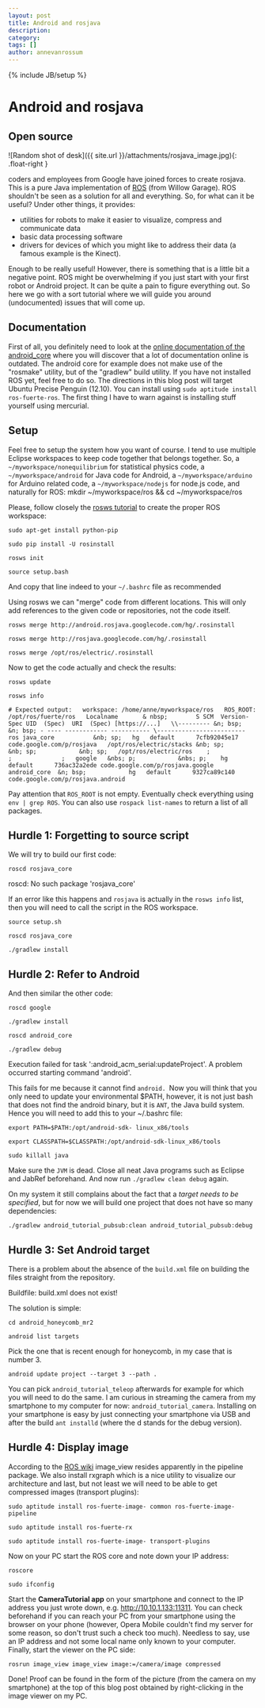 ```yaml
---
layout: post
title: Android and rosjava
description: 
category: 
tags: []
author: annevanrossum
---
```

{% include JB/setup %}

# Android and rosjava

## Open source

![Random shot of desk]({{ site.url }}/attachments/rosjava_image.jpg){: .float-right }

coders and employees from Google have joined forces to create rosjava. This is
a pure Java implementation of [ROS](http://www.willowgarage.com/pages/software/ros-platform) (from Willow Garage). ROS shouldn't be seen as a solution for
all and everything. So, for what can it be useful? Under other things, it
provides:

  * utilities for robots to make it easier to visualize, compress and communicate data
  * basic data processing software
  * drivers for devices of which you might like to address their data (a famous example is the Kinect).

Enough to be really useful! However, there is something that is a little bit a
negative point. ROS might be overwhelming if you just start with your first
robot or Android project. It can be quite a pain to figure everything out. So
here we go with a sort tutorial where we will guide you around (undocumented)
issues that will come up.



##  Documentation

First of all, you definitely need to look at the [online documentation of the android_core](http://docs.rosjava.googlecode.com/hg/android_core/html/building.html) where you will discover that a lot of documentation online is outdated. The
android core for example does not make use of the "rosmake" utility, but of
the "gradlew" build utility. If you have not installed ROS yet, feel free to
do so. The directions in this blog post will target Ubuntu Precise Penguin
(12.10). You can install using `sudo aptitude install ros-fuerte-ros`. The
first thing I have to warn against is installing stuff yourself using
mercurial.



##  Setup

Feel free to setup the system how you want of course. I tend to use multiple
Eclipse workspaces to keep code together that belongs together. So, a
`~/myworkspace/nonequilibrium` for statistical physics code, a
`~/myworkspace/android` for Java code for Android, a `~/myworkspace/arduino`
for Arduino related code, a `~/myworkspace/nodejs` for node.js code, and
naturally for ROS: mkdir ~/myworkspace/ros && cd ~/myworkspace/ros



Please, follow closely the [rosws
tutorial](http://www.ros.org/doc/api/rosinstall/html/rosws_tutorial.html ) to
create the proper ROS workspace:

`sudo apt-get install python-pip`

`sudo pip install -U rosinstall`

`rosws init`

`source setup.bash `

And copy that line indeed to your `~/.bashrc` file as recommended



Using rosws we can "merge" code from different locations. This will only add
references to the given code or repositories, not the code itself.

`rosws merge http://android.rosjava.googlecode.com/hg/.rosinstall`

`rosws merge http://rosjava.googlecode.com/hg/.rosinstall`

`rosws merge /opt/ros/electric/.rosinstall`



Now to get the code actually and check the results:

`rosws update`

`rosws info`



`# Expected output:  
workspace: /home/anne/myworkspace/ros  
ROS_ROOT: /opt/ros/fuerte/ros  
Localname       & nbsp;        S SCM  Version-Spec UID  (Spec)  URI  (Spec)
[https://...]  
\\--------- &n; bsp;            &n; bsp; - ---- ------------ -----------
\-------------------------  
ros java_core           &nb; sp;   hg   default      7cfb92045e17
code.google.com/p/rosjava  
/opt/ros/electric/stacks &nb; sp;            &nb; sp;            &nb; sp;  
/opt/ros/electric/ros    ;              ;              ;  
google   &nbs; p;            &nbs; p;    hg   default      736ac32a2ede
code.google.com/p/rosjava.google  
android_core  &n; bsp;            hg   default      9327ca89c140
code.google.com/p/rosjava.android`

Pay attention that `ROS_ROOT` is not empty. Eventually check everything using
`env | grep ROS`. You can also use `rospack list-names` to return a list of
all packages.

##  Hurdle 1: Forgetting to source script

We will try to build our first code:

`roscd rosjava_core`



roscd: No such package 'rosjava_core'

If an error like this happens and `rosjava` is actually in the `rosws info`
list, then you will need to call the script in the ROS workspace.

`source setup.sh`

`roscd rosjava_core`

`./gradlew install`

##  Hurdle 2: Refer to Android

And then similar the other code:

`roscd google`

`./gradlew install`

`roscd android_core`

`./gradlew debug`



Execution failed for task ':android_acm_serial:updateProject'. A problem
occurred starting command 'android'.

This fails for me because it cannot find `android. `Now you will think that
you only need to update your environmental $PATH, however, it is not just bash
that does not find the android binary, but it is `ANT`, the Java build system.
Hence you will need to add this to your ~/.bashrc file:

`export PATH=$PATH:/opt/android-sdk- linux_x86/tools`

`export CLASSPATH=$CLASSPATH:/opt/android-sdk-linux_x86/tools`

`sudo killall java `

Make sure the `JVM` is dead. Close all neat Java programs such as Eclipse and
JabRef beforehand. And now run `./gradlew clean debug` again.



On my system it still complains about the fact that a _target needs to be
specified_, but for now we will build one project that does not have so many
dependencies:

`./gradlew android_tutorial_pubsub:clean android_tutorial_pubsub:debug`

##  Hurdle 3: Set Android target

There is a problem about the absence of the `build.xml` file on building the
files straight from the repository.

Buildfile: build.xml does not exist!

The solution is simple:

`cd android_honeycomb_mr2`

`android list targets`

Pick the one that is recent enough for honeycomb, in my case that is number 3.

`android update project --target 3 --path .`



You can pick `android_tutorial_teleop` afterwards for example for which you
will need to do the same. I am curious in streaming the camera from my
smartphone to my computer for now: `android_tutorial_camera`. Installing on
your smartphone is easy by just connecting your smartphone via USB and after
the build `ant installd` (where the d stands for the debug version).





##  Hurdle 4: Display image

According to the [ROS wiki](http://www.ros.org/wiki/image_view) image_view
resides apparently in the pipeline package. We also install rxgraph which is a
nice utility to visualize our architecture and last, but not least we will
need to be able to get compressed images (transport plugins):

`sudo aptitude install ros-fuerte-image- common ros-fuerte-image-pipeline`

`sudo aptitude install ros-fuerte-rx `

`sudo aptitude install ros-fuerte-image- transport-plugins`



Now on your PC start the ROS core and note down your IP address:

`roscore`

`sudo ifconfig`



Start the **CameraTutorial app** on your smartphone and connect to the IP
address you just wrote down, e.g. http://10.10.1.133:11311. You can check
beforehand if you can reach your PC from your smartphone using the browser on
your phone (however, Opera Mobile couldn't find my server for some reason, so
don't trust such a check too much). Needless to say, use an IP address and not
some local name only known to your computer. Finally, start the viewer on the
PC side:

`rosrun image_view image_view image:=/camera/image compressed`



Done! Proof can be found in the form of the picture (from the camera on my
smartphone) at the top of this blog post obtained by right-clicking in the
image viewer on my PC.


